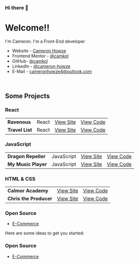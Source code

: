 ### Hi there 👋

# Welcome!!

I'm Cameron. I'm a Front-End developer

- Website - [Cameron Howze](https://camkol.github.io/)
- Frontend Mentor - [@camkol](https://www.frontendmentor.io/profile/camkol)
- GitHub- [@camkol](https://github.com/camkol)
- LinkedIn - [@cameron-howze](https://www.linkedin.com/in/cameron-howze-28a646109/)
- E-Mail - [cameronhowze4@outlook.com](mailto:cameronhowze4@outlook.com)

<br>

## Some Projects

### React

|                 |       |                                               |                                                    |
| --------------- | ----- | --------------------------------------------- | -------------------------------------------------- |
| **Ravenous**    | React | [View Site](https://ravenous2-3.netlify.app/) | [View Code](https://github.com/camkol/ravenous2)   |
| **Travel List** | React | [View Site](https://travellist3.netlify.app/) | [View Code](https://github.com/camkol/travel-list) |

### JavaScript

|                     |            |                                                       |                                                       |
| ------------------- | ---------- | ----------------------------------------------------- | ----------------------------------------------------- |
| **Dragon Repeller** | JavaScript | [View Site](https://camkol.github.io/DragonRepeller/) | [View Code](https://github.com/camkol/DragonRepeller) |
| **My Music Player** | JavaScript | [View Site](https://camkol.github.io/MyMusicPlayer/)  | [View Code](https://github.com/camkol/MyMusicPlayer)  |

### HTML & CSS

|                        |                                                               |                                                               |
| ---------------------- | ------------------------------------------------------------- | ------------------------------------------------------------- |
| **Calmor Academy**     | [View Site](https://camkol.github.io/capstone_colmar_assets/) | [View Code](https://github.com/camkol/capstone_colmar_assets) |
| **Chris the Producer** | [View Site](https://camkol.github.io/Chris/)                  | [View Code](https://github.com/camkol/Chris)                  |

### Open Source

- [E-Commerce](https://ecommerceproject2.netlify.app/)

Here are some ideas to get you started:

<!-- - 🔭 I’m currently working on ...
- 🌱 I’m currently learning ...
- 👯 I’m looking to collaborate on ...
- 🤔 I’m looking for help with ...
- 💬 Ask me about ...
- 📫 How to reach me: ...
- 😄 Pronouns: ...
- ⚡ Fun fact: ...
-->


### Open Source

- [E-Commerce](https://ecommerceproject2.netlify.app/)


<!-- - 🔭 I’m currently working on ...
- 🌱 I’m currently learning ...
- 👯 I’m looking to collaborate on ...
- 🤔 I’m looking for help with ...
- 💬 Ask me about ...
- 📫 How to reach me: ...
- 😄 Pronouns: ...
- ⚡ Fun fact: ...
--> 
